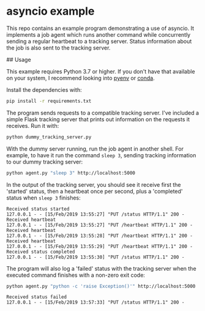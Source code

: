 # asyncio example

This repo contains an example program demonstrating a use of asyncio. It
implements a job agent which runs another command while concurrently sending a
regular heartbeat to a tracking server. Status information about the job is
also sent to the tracking server.

## Usage

This example requires Python 3.7 or higher. If you don't have that available on
your system, I recommend looking into [pyenv][pyenv] or [conda][conda].

Install the dependencies with:

```bash
pip install -r requirements.txt
```

The program sends requests to a compatible tracking server. I've included a
simple Flask tracking server that prints out information on the requests it
receives. Run it with:

```bash
python dummy_tracking_server.py
```

With the dummy server running, run the job agent in another shell. For example,
to have it run the command `sleep 3`, sending tracking information to our dummy
tracking server:

```bash
python agent.py "sleep 3" http://localhost:5000
```

In the output of the tracking server, you should see it receive first the
'started' status, then a heartbeat once per second, plus a 'completed' status
when `sleep 3` finishes:

```
Received status started
127.0.0.1 - - [15/Feb/2019 13:55:27] "PUT /status HTTP/1.1" 200 -
Received heartbeat
127.0.0.1 - - [15/Feb/2019 13:55:27] "PUT /heartbeat HTTP/1.1" 200 -
Received heartbeat
127.0.0.1 - - [15/Feb/2019 13:55:28] "PUT /heartbeat HTTP/1.1" 200 -
Received heartbeat
127.0.0.1 - - [15/Feb/2019 13:55:29] "PUT /heartbeat HTTP/1.1" 200 -
Received status completed
127.0.0.1 - - [15/Feb/2019 13:55:30] "PUT /status HTTP/1.1" 200 -
```

The program will also log a 'failed' status with the tracking server when the
executed command finishes with a non-zero exit code:

```bash
python agent.py "python -c 'raise Exception()'" http://localhost:5000
```

```
Received status failed
127.0.0.1 - - [15/Feb/2019 13:57:33] "PUT /status HTTP/1.1" 200 -
```

[pyenv]: https://github.com/pyenv/pyenv
[conda]: https://conda.io/en/latest/
